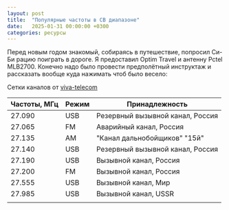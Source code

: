 ```yaml
---
layout: post
title:  "Популярные частоты в CB диапазоне"
date:   2025-01-31 00:00:00 +0300
categories: ресурсы
---
```


Перед новым годом знакомый, собираясь в путешествие, попросил Си-Би рацию поиграть в дороге. Я предоставил Optim Travel и антенну Pctel MLB2700. Конечно надо было провести предполётный инструктаж и рассказать вообще куда нажимать чтоб было весело:

Сетки каналов от [viva-telecom](https://viva-telecom.org/faq/radio/cb/) 

| Частоты, МГц | Режим | Принадлежность                   |
| ------------ | ----- | -------------------------------- |
| 27.090       | USB   | Резервный вызывной канал, Россия |
| 27.065       | FM    | Аварийный канал, Россия          |
| 27.135       | AM    | "Канал дальнобойщиков" "15й"     |
| 27.140       | USB   | Резервный вызывной канал, Россия |
| 27.190       | USB   | Вызывной канал, Россия           |
| 27.200       | FM    | Вызывной канал, Россия           |
| 27.555       | USB   | Вызывной канал, Мир              |
| 27.985       | USB   | Вызывной канал, USSR             |
|              |       |                                  |